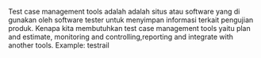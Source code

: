 Test case management tools adalah adalah situs atau software yang di gunakan oleh software tester untuk menyimpan informasi terkait pengujian produk. 
Kenapa kita membutuhkan test case management tools yaitu plan and estimate, monitoring and controlling,reporting and integrate with another tools. 
Example: testrail
